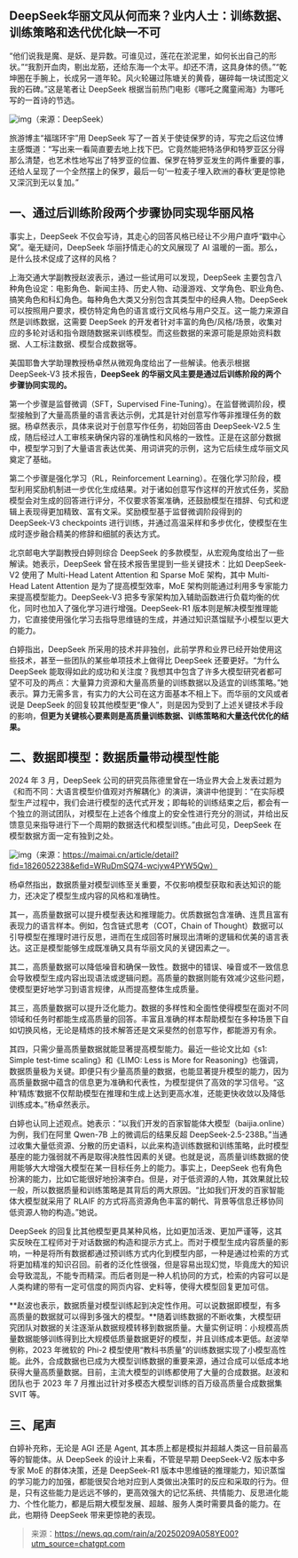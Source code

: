 ## DeepSeek华丽文风从何而来？业内人士：训练数据、训练策略和迭代优化缺一不可


“他们说我是魔、是妖、是异数。可谁见过，莲花在淤泥里，如何长出自己的形状。”“我割开血肉，剔出龙筋，还给东海一个太平。却还不清，这具身体的债。”“乾坤圈在手腕上，长成另一道年轮。风火轮碾过陈塘关的黄昏，碾碎每一块试图定义我的石碑。”这是笔者让 DeepSeek 根据当前热门电影《哪吒之魔童闹海》为哪吒写的一首诗的节选。

![img](https://pic.yupi.icu/yuyi/1739511722220-b9233351-6c2e-4900-a298-51e2766abce9.png)（来源：DeepSeek）

旅游博主“福瑞环宇”用 DeepSeek 写了一首关于使徒保罗的诗，写完之后这位博主感慨道：“写出来一看简直要去地上找下巴。它竟然能把特洛伊和特罗亚区分得那么清楚，也艺术性地写出了特罗亚的位置、保罗在特罗亚发生的两件重要的事，还给人呈现了一个全然摆上的保罗，最后一句‘一粒麦子埋入欧洲的春秋’更是惊艳又深沉到无以复加。”

## 一、通过后训练阶段两个步骤协同实现华丽风格

事实上，DeepSeek 不仅会写诗，其走心的回答风格已经让不少用户直呼“戳中心窝”。毫无疑问，DeepSeek 华丽抒情走心的文风展现了 AI 温暖的一面。那么，是什么技术促成了这样的风格？

上海交通大学副教授赵波表示，通过一些试用可以发现，DeepSeek 主要包含八种角色设定：电影角色、新闻主持、历史人物、动漫游戏、文学角色、职业角色、搞笑角色和科幻角色。每种角色大类又分别包含其类型中的经典人物。DeepSeek 可以按照用户要求，模仿特定角色的语言或行文风格与用户交互。这一能力来源自然是训练数据，这需要 DeepSeek 的开发者针对丰富的角色/风格/场景，收集对应的多轮对话和指令跟随数据来训练模型。而这些数据的来源可能是原始资料数据、人工标注数据、模型合成数据等。

美国耶鲁大学助理教授杨卓然从微观角度给出了一些解读。他表示根据 DeepSeek‑V3 技术报告，**DeepSeek 的华丽文风主要是通过后训练阶段的两个步骤协同实现的。**

第一个步骤是监督微调（SFT，Supervised Fine-Tuning）。在监督微调阶段，模型接触到了大量高质量的语言表达示例，尤其是针对创意写作等非推理任务的数据。杨卓然表示，具体来说对于创意写作任务，初始回答由 DeepSeek‑V2.5 生成，随后经过人工审核来确保内容的准确性和风格的一致性。正是在这部分数据中，模型学习到了大量语言表达优美、用词讲究的示例，这为它后续生成华丽文风奠定了基础。

第二个步骤是强化学习（RL，Reinforcement Learning）。在强化学习阶段，模型利用奖励机制进一步优化生成结果。对于诸如创意写作这样的开放式任务，奖励模型会对生成的回答进行评分，不仅要求答案准确，还鼓励模型在措辞、句式和逻辑上表现得更加精致、富有文采。奖励模型基于监督微调阶段得到的 DeepSeek‑V3 checkpoints 进行训练，并通过高温采样和多步优化，使模型在生成时逐步融合精美的修辞和细腻的表达方式。

北京邮电大学副教授白婷则综合 DeepSeek 的多款模型，从宏观角度给出了一些解读。她表示，DeepSeek 曾在技术报告里提到一些关键技术：比如 DeepSeek-V2 使用了 Multi-Head Latent Attention 和 Sparse MoE 架构，其中 Multi-Head Latent Attention 是为了提高模型效率，MoE 架构则能通过利用多专家能力来提高模型能力。DeepSeek-V3 把多专家架构加入辅助函数进行负载均衡的优化，同时也加入了强化学习进行增强。DeepSeek-R1 版本则是解决模型推理能力，它直接使用强化学习去指导思维链的生成，并通过知识蒸馏赋予小模型以更大的能力。

白婷指出，DeepSeek 所采用的技术并非独创，此前学界和业界已经开始使用这些技术，甚至一些团队的某些单项技术上做得比 DeepSeek 还要更好。“为什么 DeepSeek 能取得如此的成功和关注度？我想其中包含了许多大模型研究者都可望不可及的两点：大量算力资源和大量高质量的训练数据以及适宜的训练策略。”她表示。算力无需多言，有实力的大公司在这方面基本不相上下。而华丽的文风或者说是 DeepSeek 的回复较其他模型更“像人”，则是因为受到了上述关键技术手段的影响，**但更为关键核心要素则是高质量训练数据、训练策略和大量迭代优化的结果。**

## 二、数据即模型：数据质量带动模型性能

2024 年 3 月，DeepSeek 公司的研究员陈德里曾在一场业界大会上发表过题为《和而不同：大语言模型价值观对齐解耦化》的演讲，演讲中他提到：“在实际模型生产过程中，我们会进行模型的迭代式开发；即每轮的训练结束之后，都会有一个独立的测试团队，对模型在上述各个维度上的安全性进行充分的测试，并给出反馈意见来指导进行下一个周期的数据迭代和模型训练。”由此可见，DeepSeek 在模型数据方面一定有独到之处。

![img](https://pic.yupi.icu/yuyi/1739511722128-a7c9cc4f-8721-44bc-8f35-ef56519e5568.png)（来源：https://maimai.cn/article/detail?fid=1826052238&efid=WRuDmSQ74-wciyw4PYW5Qw）

杨卓然指出，数据质量对模型训练至关重要，不仅影响模型获取和表达知识的能力，还决定了模型生成内容的风格和准确性。

其一，高质量数据可以提升模型表达和推理能力。优质数据包含准确、连贯且富有表现力的语言样本。例如，包含链式思考（COT，Chain of Thought）数据可以引导模型在推理时进行反思，进而在生成回答时展现出清晰的逻辑和优美的语言表达。这正是模型能够生成既准确又具有华丽文风的关键因素之一。

其二，高质量数据可以降低噪音和确保一致性。数据中的错误、噪音或不一致信息会导致模型生成内容出现语法或逻辑问题。高质量的数据则能有效减少这些问题，使模型更好地学习到语言规律，从而提高整体生成质量。

其三，高质量数据可以提升泛化能力。数据的多样性和全面性使得模型在面对不同领域和任务时都能生成高质量的回答。丰富且准确的样本帮助模型在多种场景下自如切换风格，无论是精炼的技术解答还是文采斐然的创意写作，都能游刃有余。

其四，只需少量高质量数据就能显著提高模型能力。最近一些论文比如《s1: Simple test-time scaling》和《LIMO: Less is More for Reasoning》也强调，数据质量极为关键。即便只有少量高质量的数据，也能显著提升模型的能力，因为高质量数据中蕴含的信息更为准确和代表性，为模型提供了高效的学习信号。“这种‘精炼’数据不仅帮助模型在推理和生成上达到更高水准，还能更快收敛以及降低训练成本。”杨卓然表示。

白婷也认同上述观点。她表示：“以我们开发的百家智能体大模型（baijia.online）为例，我们在阿里 Qwen-7B 上的微调后的结果反超 DeepSeek-2.5-238B。”当通过收集大量低资源、分散的历史语料，以此来构造训练数据和训练策略，此时模型基座的能力强弱就不再是取得决胜性因素的关键。也就是说，高质量训练数据的使用能够大大增强大模型在某一目标任务上的能力。事实上，DeepSeek 也有角色扮演的能力，比如它能很好地扮演李白。但是，对于低资源的人物，其效果就比较一般，所以数据质量和训练策略是其背后的两大原因。“比如我们开发的百家智能体大模型就采用了 RLAIF 的方式将高资源角色丰富的朝代、背景等信息迁移协同低资源人物的构造。”她说。

DeepSeek 的回复比其他模型更具某种风格，比如更加活泼、更加严谨等，这其实反映在工程师对于对话数据的构造和提示方式上。而对于模型生成内容质量的影响，一种是将所有数据都通过预训练方式内化到模型内部，一种是通过检索的方式将更加精准的知识召回。前者的泛化性很强，但是容易出现幻觉，毕竟庞大的知识会导致混乱，不能专而精深。而后者则是一种人机协同的方式，检索的内容可以是人类构建的带有一定可信度的网页内容、史料等，使得大模型回复更加可信。

**赵波也表示，数据质量对模型训练起到决定性作用。可以说数据即模型，有多高质量的数据就可以得到多强大的模型。**随着训练数据的不断收集，大模型研究团队对数据的关注逐渐从数据规模转移到数据质量。大量实例证明：小规模高质量数据能够训练得到比大规模低质量数据更好的模型，并且训练成本更低。赵波举例称，2023 年微软的 Phi-2 模型使用“教科书质量”的训练数据实现了小模型高性能。此外，合成数据也已成为大模型训练数据的重要来源，通过合成可以低成本地获得大量高质量数据。目前，主流大模型的训练都使用了大量的合成数据。赵波和团队也于 2023 年 7 月推出过针对多模态大模型训练的百万级高质量合成数据集 SVIT 等。

## 三、尾声

白婷补充称，无论是 AGI 还是 Agent, 其本质上都是模拟并超越人类这一目前最高等的智能体。从 DeepSeek 的设计上来看，不管是早期 DeepSeek-V2 版本中多专家 MoE 的群体决策，还是 DeepSeek-R1 版本中思维链的推理能力，知识蒸馏的学习能力的加强，都能很契合地对应到人类做出决策时的反应和采取的行为。但是，只有这些能力是远远不够的，更高效强大的记忆系统、共情能力、反思进化能力、个性化能力，都是后期大模型发展、超越、服务人类时需要具备的能力。在此，也期待 DeepSeek 带来更惊艳的表现。



> 来源：https://news.qq.com/rain/a/20250209A058YE00?utm_source=chatgpt.com